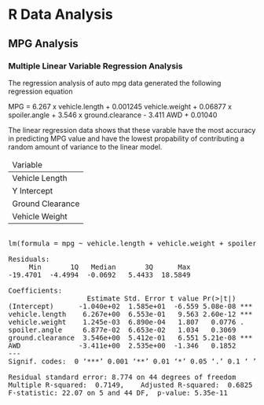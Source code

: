 # R Data Analysis

## MPG Analysis

### Multiple Linear Variable Regression Analysis

The regression analysis of auto mpg data generated the following regression equation

MPG = 6.267 x vehicle.length + 0.001245 vehicle.weight + 0.06877 x spoiler.angle + 3.546 x ground.clearance - 3.411 AWD + 0.01040

The linear regression data shows that these varable have the most accuracy in predicting MPG value and have the lowest propability of contributing a random amount of variance to the linear model.

<table>
  <thead>
    <tr>
      <td>Variable</td>
    </tr>
  </thead>
  <tbody>
    <tr><td>Vehicle Length</td></tr>
    <tr><td>Y Intercept</td></tr>
    <tr><td>Ground Clearance</td></tr>
    <tr><td>Vehicle Weight</td></tr>
  </tbody>
</table>

<pre>

lm(formula = mpg ~ vehicle.length + vehicle.weight + spoiler.angle + ground.clearance + AWD, data = mpg_data)

Residuals:
     Min       1Q   Median       3Q      Max 
-19.4701  -4.4994  -0.0692   5.4433  18.5849 

Coefficients:
                   Estimate Std. Error t value Pr(>|t|)    
(Intercept)      -1.040e+02  1.585e+01  -6.559 5.08e-08 ***
vehicle.length    6.267e+00  6.553e-01   9.563 2.60e-12 ***
vehicle.weight    1.245e-03  6.890e-04   1.807   0.0776 .  
spoiler.angle     6.877e-02  6.653e-02   1.034   0.3069    
ground.clearance  3.546e+00  5.412e-01   6.551 5.21e-08 ***
AWD              -3.411e+00  2.535e+00  -1.346   0.1852    
---
Signif. codes:  0 ‘***’ 0.001 ‘**’ 0.01 ‘*’ 0.05 ‘.’ 0.1 ‘ ’ 1

Residual standard error: 8.774 on 44 degrees of freedom
Multiple R-squared:  0.7149,	Adjusted R-squared:  0.6825 
F-statistic: 22.07 on 5 and 44 DF,  p-value: 5.35e-11

</pre>
